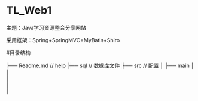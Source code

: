 # TL_Web1


主题：Java学习资源整合分享网站


采用框架：Spring+SpringMVC+MyBatis+Shiro

#目录结构

├── Readme.md                   // help
├── sql                         // 数据库文件
├── src                      // 配置
│   ├── main
│   
│  
│   
│   
│  





